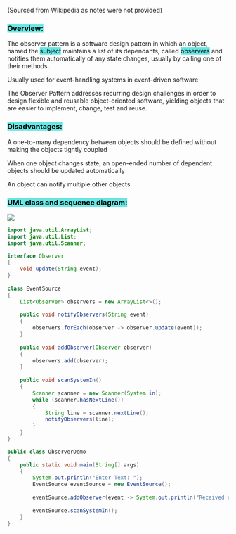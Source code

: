 (Sourced from Wikipedia as notes were not provided)

### <mark style="background: #69E7E4;">Overview:</mark>

The observer pattern is a software design pattern in which an object, named the <mark style="background: #69E7E4;">subject</mark> maintains a list of its dependants, called <mark style="background: #69E7E4;">observers</mark> and notifies them automatically of any state changes, usually by calling one of their methods.

Usually used for event-handling systems in event-driven software

The Observer Pattern addresses recurring design challenges in order to design flexible and reusable object-oriented software, yielding objects that are easier to implement, change, test and reuse.

### <mark style="background: #69E7E4;">Disadvantages:</mark>

A one-to-many dependency between objects should be defined without making the objects tightly coupled

When one object changes state, an open-ended number of dependent objects should be updated automatically

An object can notify multiple other objects

### <mark style="background: #69E7E4;">UML class and sequence diagram:</mark>

![](https://i.imgur.com/DivoPBQ.png)


```Java
import java.util.ArrayList;
import java.util.List;
import java.util.Scanner;

interface Observer 
{
    void update(String event);
}
  
class EventSource 
{
    List<Observer> observers = new ArrayList<>();
  
    public void notifyObservers(String event) 
    {
        observers.forEach(observer -> observer.update(event));
    }
  
    public void addObserver(Observer observer) 
    {
        observers.add(observer);
    }
  
    public void scanSystemIn() 
    {
        Scanner scanner = new Scanner(System.in);
        while (scanner.hasNextLine()) 
        {
            String line = scanner.nextLine();
            notifyObservers(line);
        }
    }
}

public class ObserverDemo 
{
    public static void main(String[] args) 
    {
        System.out.println("Enter Text: ");
        EventSource eventSource = new EventSource();
        
        eventSource.addObserver(event -> System.out.println("Received response: " + event));
        
        eventSource.scanSystemIn();
    }
}
```